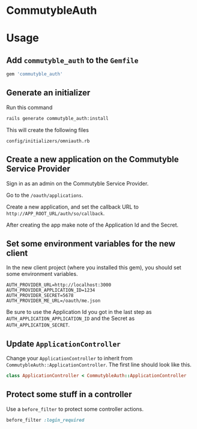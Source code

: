 # CommutybleAuth

Usage
==============

## Add `commutyble_auth` to the `Gemfile`

```ruby
gem 'commutyble_auth'
```

## Generate an initializer

Run this command

```bash
rails generate commutyble_auth:install
```

This will create the following files

```
config/initializers/omniauth.rb
```

## Create a new application on the Commutyble Service Provider

Sign in as an admin on the Commutyble Service Provider.

Go to the `/oauth/applications`.

Create a new application, and set the callback URL to
`http://APP_ROOT_URL/auth/so/callback`.

After creating the app make note of the Application Id and the
Secret.

## Set some environment variables for the new client

In the new client project (where you installed this gem), you should
set some environment variables.

```
AUTH_PROVIDER_URL=http://localhost:3000
AUTH_PROVIDER_APPLICATION_ID=1234
AUTH_PROVIDER_SECRET=5678
AUTH_PROVIDER_ME_URL=/oauth/me.json
```

Be sure to use the Application Id you got in the last step as
`AUTH_APPLICATION_APPLICATION_ID` and the Secret as `AUTH_APPLICATION_SECRET`.

## Update `ApplicationController`

Change your `ApplicationController` to inherit from
`CommutybleAuth::ApplicationController`. The first line should look like this.

```ruby
class ApplicationController < CommutybleAuth::ApplicationController
```

## Protect some stuff in a controller

Use a `before_filter` to protect some controller actions.

```ruby
before_filter :login_required
```
